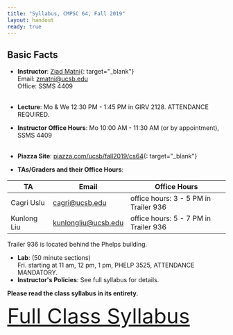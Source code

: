 ```yaml
---
title: "Syllabus, CMPSC 64, Fall 2019"
layout: handout
ready: true
---
```


<div markdown="1">

Basic Facts
-----------

* **Instructor**:  [Ziad Matni](http://www.cs.ucsb.edu/~zmatni){: target="_blank"}<br/>
Email: <zmatni@ucsb.edu><br/>
Office: SSMS 4409<br/><br/>

* **Lecture**: Mo & We 12:30 PM - 1:45 PM in GIRV 2128. ATTENDANCE REQUIRED.
* **Instructor Office Hours**: Mo 10:00 AM - 11:30 AM (or by appointment), SSMS 4409<br/><br/>

* **Piazza Site**: [piazza.com/ucsb/fall2019/cs64](https://www.piazza.com/ucsb/fall2019/cs64){: target="_blank"}<br/>
* **TAs/Graders and their Office Hours**:<br/>

| **TA** | **Email** | **Office Hours** |
|---|---|---|
| Cagri Uslu | <cagri@ucsb.edu> | office hours: 3 - 5 PM in Trailer 936
| Kunlong Liu | <kunlongliu@ucsb.edu> | office hours: 5 - 7 PM in Trailer 936

Trailer 936 is located behind the Phelps building.


* **Lab**: (50 minute sections)<br/>
Fri. starting at 11 am, 12 pm, 1 pm, PHELP 3525, ATTENDANCE MANDATORY.<br/>
* **Instructor's Policies**: See full syllabus for details.<br/>

<strong>Please read the class syllabus in its entirety.</strong><br/>

<font size="16">
<a href="http://cs.ucsb.edu/~zmatni/syllabi/CS64F19_syllabus.pdf" target="blank">Full Class Syllabus</a>
</font>

<p></p>

</div>
